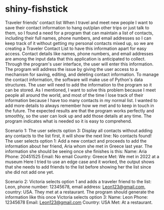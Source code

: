 # shiny-fishstick
Traveler friends' contact list
When I travel and meet new people I want to save their contact information to hang out/plan other trips or just talk to them, so I found a need for a program that can maintain a list of contacts, including their full names, phone numbers, and email addresses so I can keep track of it without getting my personal contacts mixed up, so we are creating a Traveler Contact List to have this information apart for easy access. Contact details like names, phone numbers, and email addresses are among the input data that this application is anticipated to collect. Through the program's user interface, the user will enter this information. The program will address the issue by giving the user access to a mechanism for saving, editing, and deleting contact information. To manage the contact information, the software will make use of Python's data structures. The user will need to add the information to the program so it can be stored. As I mentioned, I want to solve this problem because I meet people all around the world, and most of the time I lose track of their information because I have too many contacts in my normal list. I wanted to add more details to always remember how we met and to keep in touch in the future. The expected results are that the program works perfectly and smoothly, so the user can look up and add those details at any time. The program indicates what is needed so it is easy to comprehend.  

Scenario 1: The user selects option 3: Display all contacts without adding any contacts to the list first, it will show the next line: No contacts found! 
The user selects option 1: Add a new contact and proceeds to add the information about her friend, Aria whom she met in Greece last year. The information she should be seeing once she finishes is this: 
Name: Aria
Phone: 20451525
Email: No email
Country: Greece
Met: We met in 2022 at a museum
Here I tried to use an edge case and it worked, the output shows that she needs to add friends to the list before showing her the list since she did not add one yet.

Scenario 2: Victoria selects option 1 and adds a traveler friend to the list: Leon, phone number: 12345678, email address: Leon123@gmail.com, country: USA. They met at a restaurant. The program should generate the information like this once Victoria selects option 3:
Name: Leon
Phone: 12345678
Email: Leon123@gmail.com
Country: USA
Met: At a restaurant.
